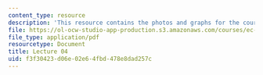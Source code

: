 ```yaml
---
content_type: resource
description: 'This resource contains the photos and graphs for the course. '
file: https://ol-ocw-studio-app-production.s3.amazonaws.com/courses/ec-050-recreate-experiments-from-history-inform-the-future-from-the-past-galileo-january-iap-2010/f3f30423d06e02e64fbd478e8dad257c_MITEC_050IAP10_lec04.pdf
file_type: application/pdf
resourcetype: Document
title: Lecture 04
uid: f3f30423-d06e-02e6-4fbd-478e8dad257c
---
```

